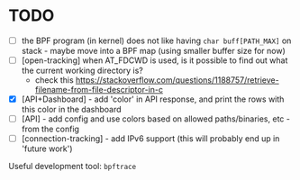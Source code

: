 # TODO

- [ ] the BPF program (in kernel) does not like having `char buff[PATH_MAX]` on stack - maybe move into a BPF map (using smaller buffer size for now)
- [ ] [open-tracking] when AT_FDCWD is used, is it possible to find out what the current working directory is?
    - check this https://stackoverflow.com/questions/1188757/retrieve-filename-from-file-descriptor-in-c
- [X] [API+Dashboard] - add 'color' in API response, and print the rows with this color in the dashboard
- [ ] [API] - add config and use colors based on allowed paths/binaries, etc - from the config
- [ ] [connection-tracking] - add IPv6 support (this will probably end up in 'future work')

Useful development tool: `bpftrace`
